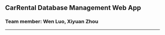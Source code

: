 ## CarRental Database Management Web App 

### Team member: Wen Luo, Xiyuan Zhou

-----------------------------------------

